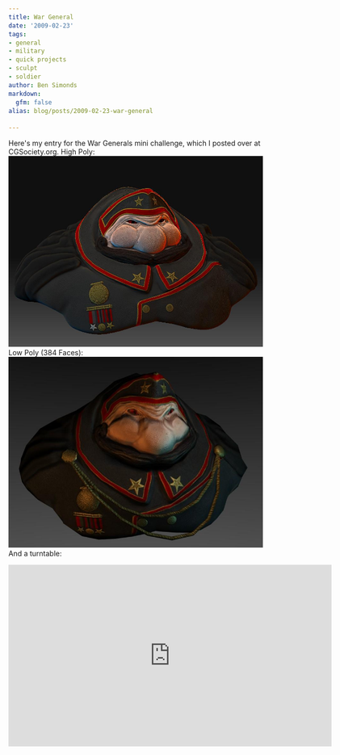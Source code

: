 ```yaml
---
title: War General
date: '2009-02-23'
tags:
- general
- military
- quick projects
- sculpt
- soldier
author: Ben Simonds
markdown:
  gfm: false
alias: blog/posts/2009-02-23-war-general

---
```


Here's my entry for the War Generals mini challenge, which I posted over at
CGSociety.org. High Poly: ![War General](/images/old/screenshot.jpg) Low Poly
(384 Faces): ![lowpolyrender13](/images/old/lowpolyrender13.jpg) And a
turntable: 

<iframe title="vimeo-player" src="https://player.vimeo.com/video/3336058" width="640" height="360" frameborder="0" allowfullscreen></iframe>





